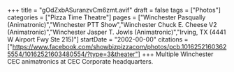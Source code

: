 +++
title = "gOdZxbASuranzvCm6zmt.avif"
draft = false
tags = ["Photos"]
categories = ["Pizza Time Theatre"]
pages = ["Winchester Pasqually (Animatronic)","Winchester PTT Show","Winchester Chuck E. Cheese V2 (Animatronic)","Winchester Jasper T. Jowls (Animatronic)","Irving, TX (4441 W Airport Fwy Ste 215)"]
startDate = "2002-00-00"
citations = ["https://www.facebook.com/showbizpizzacom/photos/pcb.10162521603625554/10162521603480554/?type=3&theater"]
+++
Multiple Winchester CEC animatronics at CEC Corporate headquarters.
